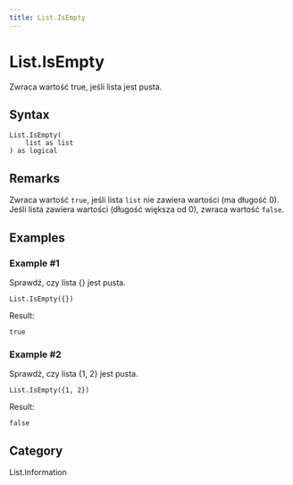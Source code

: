 ```yaml
---
title: List.IsEmpty
---
```


# List.IsEmpty


Zwraca wartość true, jeśli lista jest pusta.


## Syntax

```powerquery
List.IsEmpty(
    list as list
) as logical
```


## Remarks

Zwraca wartość <code>true</code>, jeśli lista <code>list</code> nie zawiera wartości (ma długość 0). Jeśli lista zawiera wartości (długość większa od 0), zwraca wartość <code>false</code>.


## Examples

### Example #1 
Sprawdź, czy lista \{} jest pusta.
```powerquery
List.IsEmpty({})
```

Result: 
```powerquery
true
```


### Example #2 
Sprawdź, czy lista \{1, 2} jest pusta.
```powerquery
List.IsEmpty({1, 2})
```

Result: 
```powerquery
false
```




## Category
List.Information
